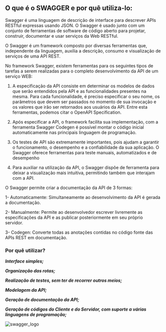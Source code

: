 

## **O que é o SWAGGER e por quê utiliza-lo:**

Swagger é uma linguagem de descrição de interface para descrever APIs RESTful expressas usando JSON.
O Swagger é usado junto com um conjunto de ferramentas de software de código aberto para projetar, construir, documentar e usar serviços da Web RESTful.

O Swagger é um framework composto por diversas ferramentas que, independente da linguagem, auxilia a descrição, consumo e visualização de serviços de uma API REST. 

No framework Swagger, existem ferramentas para os seguintes tipos de tarefas a serem realizadas para o completo desenvolvimento da API de um serviço WEB: 

1. A especificação da API consiste em determinar os modelos de dados que serão entendidos pela API e as  funcionalidades presentes na mesma. Para cada funcionalidade, é preciso especificar o seu nome, os parâmetros que devem ser passados no momento de sua invocação e os valores que irão ser retornados aos usuários da API. Entre esta ferramentas, podemos citar o OpenAPI Specification.

2. Após especificar a API, o framework facilita sua implementação, com a ferramenta Swagger Codegen é possível montar o código inicial automaticamente nas principais linguagem de programação.

3. Os testes de API são extremamente importantes, pois ajudam a garantir o funcionamento, o desempenho e a confiabilidade da sua aplicação. O Swagger oferece ferramentas para teste manuais, automatizados e de desempenho 

4. Para auxiliar na utilização da API, o Swagger dispõe de ferramenta para deixar a visualização mais intuitiva, permitindo também que interajam com a API.

O Swagger permite criar a documentação da API de 3 formas:

1- Automaticamente: Simultaneamente ao desenvolvimento da API é gerada a documentação.

2- Manualmente: Permite ao desenvolvedor escrever livremente as especificações da API e as publicar posteriormente em seu próprio servidor.

3- Codegen: Converte todas as anotações contidas no código fonte das APIs REST em documentação.

### **Por quê utilizar?**

***Interface simples;***

***Organização das rotas;***

***Realização de testes, sem ter de recorrer outros meios;***

***Modelagem da API;***

***Geração de documentação da API;***

***Geração de códigos do Cliente e do Servidor, com suporte a várias linguagens de programação;***

![swagger_logo](https://upload.wikimedia.org/wikipedia/commons/a/ab/Swagger-logo.png)
